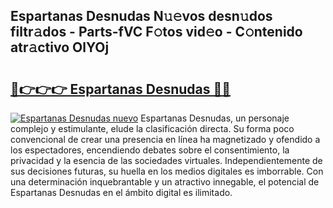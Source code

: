 ## Espartanas Desnudas N𝚞𝚎vos desn𝚞dos filtr𝚊dos - Parts-fVC F𝚘tos vid𝚎o - C𝚘ntenido atr𝚊ctivo OlYOj

# <h2><a href="http://mb2i6h.tromn.icu/?c=Espartanas+Desnudas">🔗👉👉👉 Espartanas Desnudas 🔗🔗</a></h2>

[![Espartanas Desnudas nuevo](https://i.imgur.com/pEAQMta.gif)](http://mb2i6h.tromn.icu/?c=Espartanas+Desnudas)
Espartanas Desnudas, un personaje complejo y estimulante, elude la clasificación directa. Su forma poco convencional de crear una presencia en línea ha magnetizado y ofendido a los espectadores, encendiendo debates sobre el consentimiento, la privacidad y la esencia de las sociedades virtuales. Independientemente de sus decisiones futuras, su huella en los medios digitales es imborrable. Con una determinación inquebrantable y un atractivo innegable, el potencial de Espartanas Desnudas en el ámbito digital es ilimitado.
